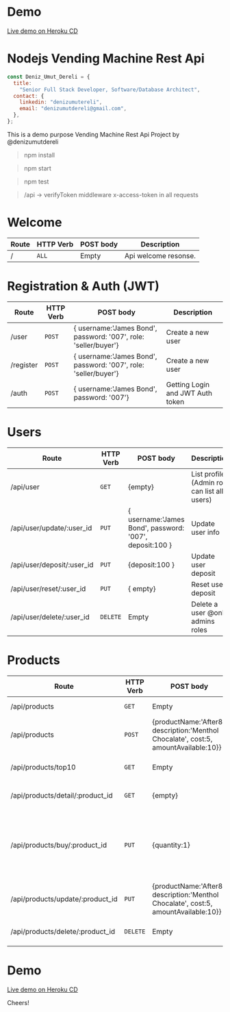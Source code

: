 # Demo
[Live demo on Heroku CD](https://nodejs-vending-machine-restapi.herokuapp.com/)

# Nodejs Vending Machine Rest Api

```js
const Deniz_Umut_Dereli = {
  title:
    "Senior Full Stack Developer, Software/Database Architect",
  contact: {
    linkedin: "denizumutereli",
    email: "denizumutdereli@gmail.com",
  },
};
```
This is a demo purpose Vending Machine Rest Api Project by @denizumutdereli
 
 > npm install

 > npm start
 
 > npm test

 > /api -> verifyToken middleware x-access-token in all requests

 
# Welcome

| Route | HTTP Verb	 | POST body	 | Description	 |
| --- | --- | --- | --- |
| / | `ALL` | Empty | Api welcome resonse. |

# Registration & Auth (JWT)

| Route | HTTP Verb	 | POST body	 | Description	 |
| --- | --- | --- | --- |
| /user | `POST` | { username:'James Bond', password: '007', role: 'seller/buyer'} | Create a new user |
| /register | `POST` | { username:'James Bond', password: '007', role: 'seller/buyer'} | Create a new user |
| /auth | `POST` | { username:'James Bond', password: '007'} | Getting Login and JWT Auth token |

# Users

| Route | HTTP Verb	 | POST body	 | Description	 |
| --- | --- | --- | --- |
| /api/user | `GET` | {empty} |  List profile. (Admin role can list all users) |
| /api/user/update/:user_id | `PUT` | { username:'James Bond', password: '007', deposit:100 }| Update user info |
| /api/user/deposit/:user_id | `PUT` | {deposit:100 }| Update user deposit |
| /api/user/reset/:user_id | `PUT` | { empty}| Reset user deposit |
| /api/user/delete/:user_id | `DELETE` | Empty | Delete a user @only admins roles |

# Products

| Route | HTTP Verb	 | POST body	 | Description	 |
| --- | --- | --- | --- |
| /api/products | `GET` | Empty | List all products. |
| /api/products | `POST` | {productName:'After8', description:'Menthol Chocalate', cost:5, amountAvailable:10}} | Create a new product |
| /api/products/top10 | `GET` | Empty | Get top10 products {sales.desc}. |
| /api/products/detail/:product_id | `GET` | {empty} | Get details of the product |
| /api/products/buy/:product_id | `PUT` | {quantity:1} | Buy one product. Exchange calculation: Deposit and amount of the product decrease |
| /api/products/update/:product_id | `PUT` | {productName:'After8', description:'Menthol Chocalate', cost:5, amountAvailable:10}} | Product update - owners |
| /api/products/delete/:product_id | `DELETE` | Empty | Delete product - owners |

# Demo
[Live demo on Heroku CD](https://nodejs-vending-machine-restapi.herokuapp.com/)

Cheers!
